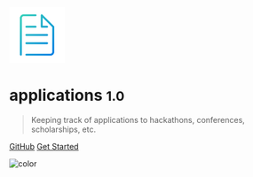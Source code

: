 <img src="_images/favicon-192.png" width="100">

# applications <small>1.0</small>

> Keeping track of applications to hackathons, conferences, scholarships, etc.

[GitHub](https://github.com/fvcproductions/applications)
[Get Started](#applications)

![color](#f0f0f0)
